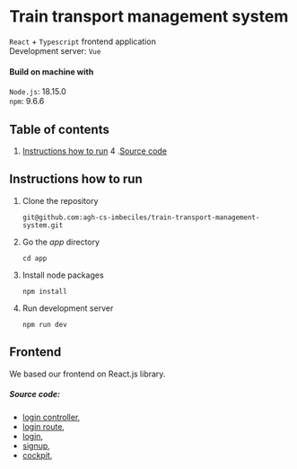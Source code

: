 # Train transport management system
`React` + `Typescript` frontend application  
Development server: `Vue`  

#### Build on machine with

`Node.js`: 18.15.0  
`npm`: 9.6.6  

## Table of contents
1. [Instructions how to run](#instructions-how-to-run)
4 .[Source code](#source-code)


## Instructions how to run
1. Clone the repository
    ```
    git@github.com:agh-cs-imbeciles/train-transport-management-system.git
    ```
2. Go the _app_ directory
    ```
    cd app
    ```
3. Install node packages
    ```
    npm install
    ```
4. Run development server
    ```
    npm run dev
    ```

## Frontend
We based our frontend on React.js library.

##### _Source code_:
- [login controller](./controllers/login.js),
- [login route](./routes/login.js),
- [login](./src/login_register/login.tsx),
- [signup](./src/login_register/register.tsx),
- [cockpit](./src/cockpit/cockpit.tsx),
